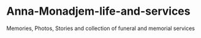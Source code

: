 # Anna-Monadjem-life-and-services
Memories, Photos, Stories and collection of funeral and memorial services
